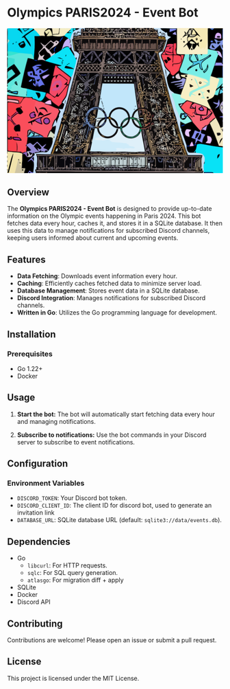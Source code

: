 # Olympics PARIS2024 - Event Bot

![Olympics Data Fetcher Logo](olympics_data_fecher-logo.png)

## Overview

The **Olympics PARIS2024 - Event Bot** is designed to provide up-to-date information on the Olympic events happening in Paris 2024. This bot fetches data every hour, caches it, and stores it in a SQLite database. It then uses this data to manage notifications for subscribed Discord channels, keeping users informed about current and upcoming events.

## Features

- **Data Fetching**: Downloads event information every hour.
- **Caching**: Efficiently caches fetched data to minimize server load.
- **Database Management**: Stores event data in a SQLite database.
- **Discord Integration**: Manages notifications for subscribed Discord channels.
- **Written in Go**: Utilizes the Go programming language for development.

## Installation

### Prerequisites

- Go 1.22+
- Docker

## Usage

1. **Start the bot:**
   The bot will automatically start fetching data every hour and managing notifications.

2. **Subscribe to notifications:**
   Use the bot commands in your Discord server to subscribe to event notifications.

## Configuration

### Environment Variables

- `DISCORD_TOKEN`: Your Discord bot token.
- `DISCORD_CLIENT_ID`: The client ID for discord bot, used to generate an invitation link
- `DATABASE_URL`: SQLite database URL (default: `sqlite3://data/events.db`).

## Dependencies

- Go
  - `libcurl`: For HTTP requests.
  - `sqlc`: For SQL query generation.
  - `atlasgo`: For migration diff + apply
- SQLite
- Docker
- Discord API

## Contributing

Contributions are welcome! Please open an issue or submit a pull request.

## License

This project is licensed under the MIT License.
